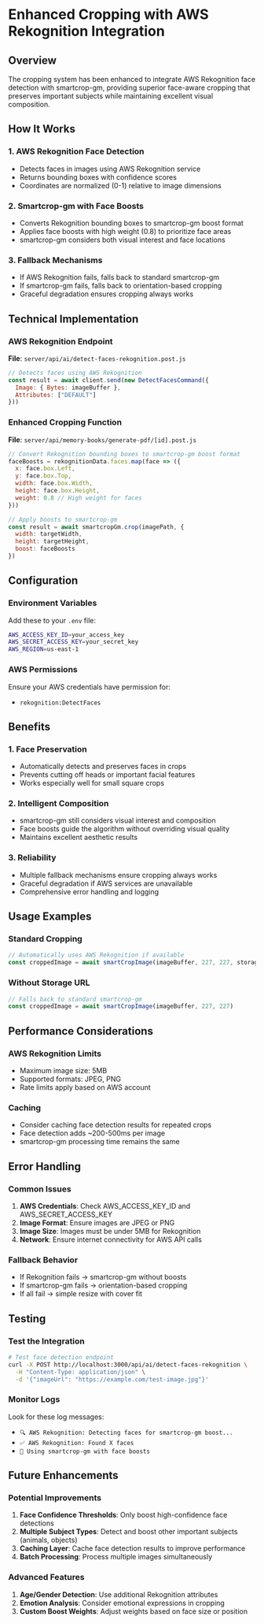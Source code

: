 # Enhanced Cropping with AWS Rekognition Integration

## Overview

The cropping system has been enhanced to integrate AWS Rekognition face detection with smartcrop-gm, providing superior face-aware cropping that preserves important subjects while maintaining excellent visual composition.

## How It Works

### 1. **AWS Rekognition Face Detection**
- Detects faces in images using AWS Rekognition service
- Returns bounding boxes with confidence scores
- Coordinates are normalized (0-1) relative to image dimensions

### 2. **Smartcrop-gm with Face Boosts**
- Converts Rekognition bounding boxes to smartcrop-gm boost format
- Applies face boosts with high weight (0.8) to prioritize face areas
- smartcrop-gm considers both visual interest and face locations

### 3. **Fallback Mechanisms**
- If AWS Rekognition fails, falls back to standard smartcrop-gm
- If smartcrop-gm fails, falls back to orientation-based cropping
- Graceful degradation ensures cropping always works

## Technical Implementation

### AWS Rekognition Endpoint
**File**: `server/api/ai/detect-faces-rekognition.post.js`

```javascript
// Detects faces using AWS Rekognition
const result = await client.send(new DetectFacesCommand({
  Image: { Bytes: imageBuffer },
  Attributes: ["DEFAULT"]
}))
```

### Enhanced Cropping Function
**File**: `server/api/memory-books/generate-pdf/[id].post.js`

```javascript
// Convert Rekognition bounding boxes to smartcrop-gm boost format
faceBoosts = rekognitionData.faces.map(face => ({
  x: face.box.Left,
  y: face.box.Top,
  width: face.box.Width,
  height: face.box.Height,
  weight: 0.8 // High weight for faces
}))

// Apply boosts to smartcrop-gm
const result = await smartcropGm.crop(imagePath, {
  width: targetWidth,
  height: targetHeight,
  boost: faceBoosts
})
```

## Configuration

### Environment Variables
Add these to your `.env` file:

```bash
AWS_ACCESS_KEY_ID=your_access_key
AWS_SECRET_ACCESS_KEY=your_secret_key
AWS_REGION=us-east-1
```

### AWS Permissions
Ensure your AWS credentials have permission for:
- `rekognition:DetectFaces`

## Benefits

### 1. **Face Preservation**
- Automatically detects and preserves faces in crops
- Prevents cutting off heads or important facial features
- Works especially well for small square crops

### 2. **Intelligent Composition**
- smartcrop-gm still considers visual interest and composition
- Face boosts guide the algorithm without overriding visual quality
- Maintains excellent aesthetic results

### 3. **Reliability**
- Multiple fallback mechanisms ensure cropping always works
- Graceful degradation if AWS services are unavailable
- Comprehensive error handling and logging

## Usage Examples

### Standard Cropping
```javascript
// Automatically uses AWS Rekognition if available
const croppedImage = await smartCropImage(imageBuffer, 227, 227, storageUrl)
```

### Without Storage URL
```javascript
// Falls back to standard smartcrop-gm
const croppedImage = await smartCropImage(imageBuffer, 227, 227)
```

## Performance Considerations

### AWS Rekognition Limits
- Maximum image size: 5MB
- Supported formats: JPEG, PNG
- Rate limits apply based on AWS account

### Caching
- Consider caching face detection results for repeated crops
- Face detection adds ~200-500ms per image
- smartcrop-gm processing time remains the same

## Error Handling

### Common Issues
1. **AWS Credentials**: Check AWS_ACCESS_KEY_ID and AWS_SECRET_ACCESS_KEY
2. **Image Format**: Ensure images are JPEG or PNG
3. **Image Size**: Images must be under 5MB for Rekognition
4. **Network**: Ensure internet connectivity for AWS API calls

### Fallback Behavior
- If Rekognition fails → smartcrop-gm without boosts
- If smartcrop-gm fails → orientation-based cropping
- If all fail → simple resize with cover fit

## Testing

### Test the Integration
```bash
# Test face detection endpoint
curl -X POST http://localhost:3000/api/ai/detect-faces-rekognition \
  -H "Content-Type: application/json" \
  -d '{"imageUrl": "https://example.com/test-image.jpg"}'
```

### Monitor Logs
Look for these log messages:
- `🔍 AWS Rekognition: Detecting faces for smartcrop-gm boost...`
- `✅ AWS Rekognition: Found X faces`
- `🎯 Using smartcrop-gm with face boosts`

## Future Enhancements

### Potential Improvements
1. **Face Confidence Thresholds**: Only boost high-confidence face detections
2. **Multiple Subject Types**: Detect and boost other important subjects (animals, objects)
3. **Caching Layer**: Cache face detection results to improve performance
4. **Batch Processing**: Process multiple images simultaneously

### Advanced Features
1. **Age/Gender Detection**: Use additional Rekognition attributes
2. **Emotion Analysis**: Consider emotional expressions in cropping
3. **Custom Boost Weights**: Adjust weights based on face size or position
